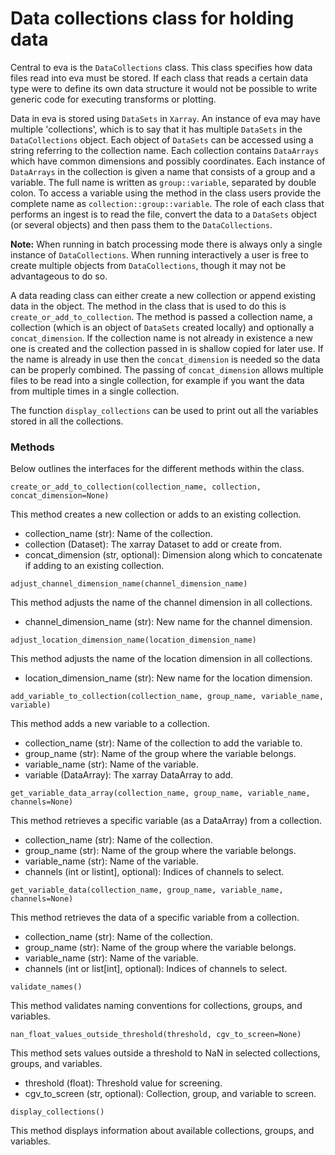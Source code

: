 # Data collections class for holding data

Central to eva is the `DataCollections` class. This class specifies how data files read into eva must be stored. If each class that reads a certain data type were to define its own data structure it would not be possible to write generic code for executing transforms or plotting.

Data in eva is stored using `DataSets` in `Xarray`. An instance of eva may have multiple 'collections', which is to say that it has multiple `DataSets` in the `DataCollections` object. Each object of `DataSets` can be accessed using a string referring to the collection name. Each collection contains `DataArrays` which have common dimensions and possibly coordinates. Each instance of `DataArrays` in the collection is given a name that consists of a group and a variable. The full name is written as `group::variable`, separated by double colon. To access a variable using the method in the class users provide the complete name as `collection::group::variable`. The role of each class that performs an ingest is to read the file, convert the data to a `DataSets` object (or several objects) and then pass them to the `DataCollections`.

**Note:** When running in batch processing mode there is always only a single instance of `DataCollections`. When running interactively a user is free to create multiple objects from `DataCollections`, though it may not be advantageous to do so.

A data reading class can either create a new collection or append existing data in the object. The method in the class that is used to do this is `create_or_add_to_collection`. The method is passed a collection name, a collection (which is an object of `DataSets` created locally) and optionally a `concat_dimension`. If the collection name is not already in existence a new one is created and the collection passed in is shallow copied for later use. If the name is already in use then the `concat_dimension` is needed so the data can be properly combined. The passing of `concat_dimension` allows multiple files to be read into a single collection, for example if you want the data from multiple times in a single collection.

The function `display_collections` can be used to print out all the variables stored in all the collections.

### Methods

Below outlines the interfaces for the different methods within the class.

`create_or_add_to_collection(collection_name, collection, concat_dimension=None)`

This method creates a new collection or adds to an existing collection.

- collection_name (str): Name of the collection.
- collection (Dataset): The xarray Dataset to add or create from.
- concat_dimension (str, optional): Dimension along which to concatenate if adding to an existing collection.

`adjust_channel_dimension_name(channel_dimension_name)`

This method adjusts the name of the channel dimension in all collections.

- channel_dimension_name (str): New name for the channel dimension.

`adjust_location_dimension_name(location_dimension_name)`

This method adjusts the name of the location dimension in all collections.

- location_dimension_name (str): New name for the location dimension.

`add_variable_to_collection(collection_name, group_name, variable_name, variable)`

This method adds a new variable to a collection.

- collection_name (str): Name of the collection to add the variable to.
- group_name (str): Name of the group where the variable belongs.
- variable_name (str): Name of the variable.
- variable (DataArray): The xarray DataArray to add.

`get_variable_data_array(collection_name, group_name, variable_name, channels=None)`

This method retrieves a specific variable (as a DataArray) from a collection.

- collection_name (str): Name of the collection.
- group_name (str): Name of the group where the variable belongs.
- variable_name (str): Name of the variable.
- channels (int or listint], optional): Indices of channels to select.

`get_variable_data(collection_name, group_name, variable_name, channels=None)`

This method retrieves the data of a specific variable from a collection.

- collection_name (str): Name of the collection.
- group_name (str): Name of the group where the variable belongs.
- variable_name (str): Name of the variable.
- channels (int or list[int], optional): Indices of channels to select.

`validate_names()`

This method validates naming conventions for collections, groups, and variables.

`nan_float_values_outside_threshold(threshold, cgv_to_screen=None)`

This method sets values outside a threshold to NaN in selected collections, groups, and variables.

- threshold (float): Threshold value for screening.
- cgv_to_screen (str, optional): Collection, group, and variable to screen.

`display_collections()`

This method displays information about available collections, groups, and variables.
